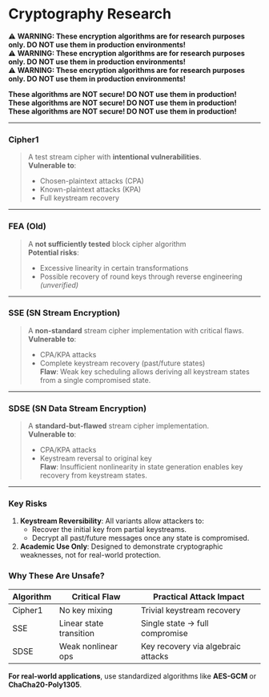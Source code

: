 # Cryptography Research

⚠ **WARNING: These encryption algorithms are for research purposes only. DO NOT use them in production environments!**  
⚠ **WARNING: These encryption algorithms are for research purposes only. DO NOT use them in production environments!**  
⚠ **WARNING: These encryption algorithms are for research purposes only. DO NOT use them in production environments!**  

**These algorithms are NOT secure! DO NOT use them in production!**  
**These algorithms are NOT secure! DO NOT use them in production!**  
**These algorithms are NOT secure! DO NOT use them in production!**  

---

### Cipher1  
> A test stream cipher with **intentional vulnerabilities**.  
> **Vulnerable to**:  
> - Chosen-plaintext attacks (CPA)  
> - Known-plaintext attacks (KPA)  
> - Full keystream recovery  

---

### FEA (Old)  
> A **not sufficiently tested** block cipher algorithm  
> **Potential risks**:  
> - Excessive linearity in certain transformations  
> - Possible recovery of round keys through reverse engineering *(unverified)*  

---

### SSE (SN Stream Encryption)  
> A **non-standard** stream cipher implementation with critical flaws.  
> **Vulnerable to**:  
> - CPA/KPA attacks  
> - Complete keystream recovery (past/future states)  
> **Flaw**: Weak key scheduling allows deriving all keystream states from a single compromised state.  

---

### SDSE (SN Data Stream Encryption)  
> A **standard-but-flawed** stream cipher implementation.  
> **Vulnerable to**:  
> - CPA/KPA attacks  
> - Keystream reversal to original key  
> **Flaw**: Insufficient nonlinearity in state generation enables key recovery from keystream states.  

---

### Key Risks  
1. **Keystream Reversibility**: All variants allow attackers to:  
   - Recover the initial key from partial keystreams.  
   - Decrypt all past/future messages once any state is compromised.  
2. **Academic Use Only**: Designed to demonstrate cryptographic weaknesses, not for real-world protection.  

### Why These Are Unsafe?  
| Algorithm | Critical Flaw | Practical Attack Impact |  
|-----------|--------------|-------------------------|  
| Cipher1   | No key mixing | Trivial keystream recovery |  
| SSE       | Linear state transition | Single state → full compromise |  
| SDSE      | Weak nonlinear ops | Key recovery via algebraic attacks |  

**For real-world applications**, use standardized algorithms like **AES-GCM** or **ChaCha20-Poly1305**.
